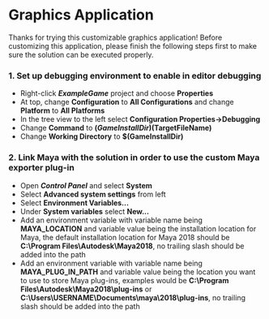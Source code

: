 # Graphics Application
Thanks for trying this customizable graphics application! Before customizing this application, please finish the following steps first to make sure the solution can be executed properly.
### 1. Set up debugging environment to enable in editor debugging
  - Right-click ***ExampleGame*** project and choose **Properties**
  - At top, change **Configuration** to **All Configurations** and change **Platform** to **All Platforms**
  - In the tree view to the left select **Configuration Properties->Debugging**
  - Change **Command** to **$(GameInstallDir)$(TargetFileName)**
  - Change **Working Directory** to **$(GameInstallDir)**

### 2. Link Maya with the solution in order to use the custom Maya exporter plug-in
  - Open ***Control Panel*** and select **System**
  - Select **Advanced system settings** from left
  - Select **Environment Variables...**
  - Under **System variables** select **New...**
  - Add an environment variable with variable name being **MAYA_LOCATION** and variable value being the installation location for Maya, the default installation location for Maya 2018 should be **C:\Program Files\Autodesk\Maya2018**, no trailing slash should be added into the path
  - Add an environment variable with variable name being **MAYA_PLUG_IN_PATH** and variable value being the location you want to use to store Maya plug-ins, examples would be **C:\Program Files\Autodesk\Maya2018\plug-ins** or **C:\Users\USERNAME\Documents\maya\2018\plug-ins**, no trailing slash should be added into the path